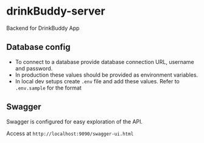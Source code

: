 # drinkBuddy-server
Backend for DrinkBuddy App

## Database config
- To connect to a database provide database connection URL, username and password.
- In production these values should be provided as environment variables.
- In local dev setups create `.env` file and add these values. Refer to `.env.sample` for the format

## Swagger

Swagger is configured for easy exploration of the API. 

Access at ```http://localhost:9090/swagger-ui.html```